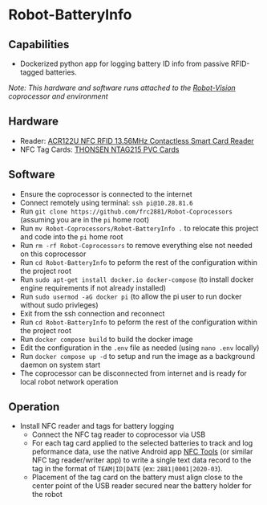 # Robot-BatteryInfo

## Capabilities
* Dockerized python app for logging battery ID info from passive RFID-tagged batteries.

_Note: This hardware and software runs attached to the [Robot-Vision](Robot-Vision) coprocessor and environment_

## Hardware
* Reader: [ACR122U NFC RFID 13.56MHz Contactless Smart Card Reader](https://www.amazon.com/dp/B07FCLY4S9)
* NFC Tag Cards: [THONSEN NTAG215 PVC Cards](https://www.amazon.com/dp/B087P24Q8K)

## Software
* Ensure the coprocessor is connected to the internet
* Connect remotely using terminal: `ssh pi@10.28.81.6`
* Run `git clone https://github.com/frc2881/Robot-Coprocessors` (assuming you are in the `pi` home root)
* Run `mv Robot-Coprocessors/Robot-BatteryInfo .` to relocate this project and code into the `pi` home root
* Run `rm -rf Robot-Coprocessors` to remove everything else not needed on this coprocessor
* Run `cd Robot-BatteryInfo` to peform the rest of the configuration within the project root
* Run `sudo apt-get install docker.io docker-compose` (to install docker engine requirements if not already installed)
* Run `sudo usermod -aG docker pi` (to allow the pi user to run docker without sudo privleges)
* Exit from the ssh connection and reconnect
* Run `cd Robot-BatteryInfo` to peform the rest of the configuration within the project root
* Run `docker compose build` to build the docker image
* Edit the configuration in the `.env` file as needed (using `nano .env` locally)
* Run `docker compose up -d` to setup and run the image as a background daemon on system start
* The coprocessor can be disconnected from internet and is ready for local robot network operation

## Operation
* Install NFC reader and tags for battery logging
  * Connect the NFC tag reader to coprocessor via USB
  * For each tag card applied to the selected batteries to track and log peformance data, use the native Android app [NFC Tools](https://play.google.com/store/apps/details?id=com.wakdev.wdnfc&gl=US) (or similar NFC tag reader/writer app) to write a single text data record to the tag in the format of `TEAM|ID|DATE` (ex: `2881|0001|2020-03`). 
  * Placement of the tag card on the battery must align close to the center point of the USB reader secured near the battery holder for the robot



